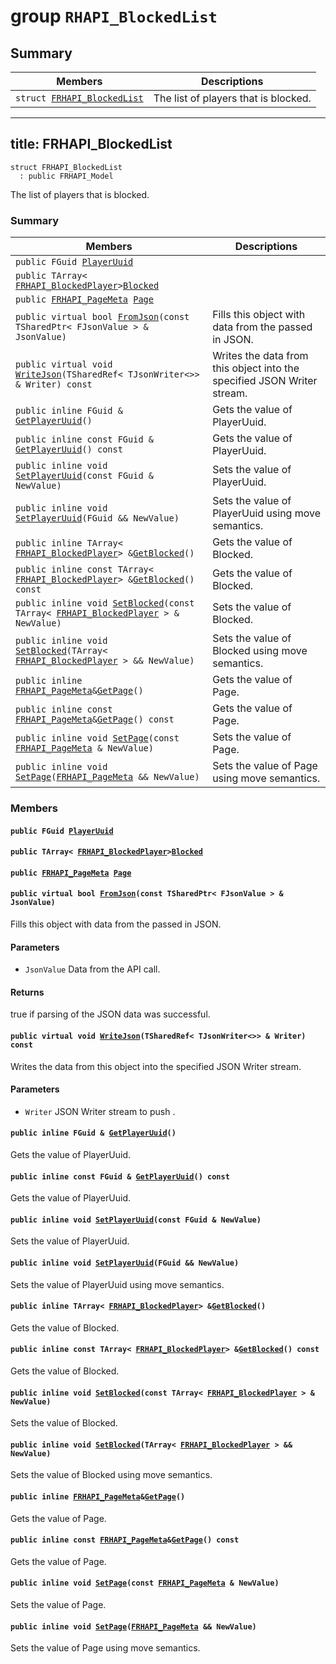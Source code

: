 # group `RHAPI_BlockedList` <a id="group__RHAPI__BlockedList"></a>

## Summary

 Members                        | Descriptions                                
--------------------------------|---------------------------------------------
`struct `[`FRHAPI_BlockedList`](#structFRHAPI__BlockedList) | The list of players that is blocked.

---
title: FRHAPI_BlockedList
---

```
struct FRHAPI_BlockedList
  : public FRHAPI_Model
```

The list of players that is blocked.

### Summary

 Members                        | Descriptions                                
--------------------------------|---------------------------------------------
`public FGuid `[`PlayerUuid`](#structFRHAPI__BlockedList_1a81ca3ffaaa57933136d4e34c898eaf59) | 
`public TArray< `[`FRHAPI_BlockedPlayer`](RHAPI_BlockedPlayer.md#structFRHAPI__BlockedPlayer)` > `[`Blocked`](#structFRHAPI__BlockedList_1a9513852bd685b421e1d530d4c5fef82b) | 
`public `[`FRHAPI_PageMeta`](RHAPI_PageMeta.md#structFRHAPI__PageMeta)` `[`Page`](#structFRHAPI__BlockedList_1a8744288d16432ddc662e34b3390c569a) | 
`public virtual bool `[`FromJson`](#structFRHAPI__BlockedList_1a171178ab77c2a5d477bf0687a43ef1f5)`(const TSharedPtr< FJsonValue > & JsonValue)` | Fills this object with data from the passed in JSON.
`public virtual void `[`WriteJson`](#structFRHAPI__BlockedList_1a27205c3796ebf53079617915054933cd)`(TSharedRef< TJsonWriter<>> & Writer) const` | Writes the data from this object into the specified JSON Writer stream.
`public inline FGuid & `[`GetPlayerUuid`](#structFRHAPI__BlockedList_1a5396c01063e705f35bed44517fb57d9e)`()` | Gets the value of PlayerUuid.
`public inline const FGuid & `[`GetPlayerUuid`](#structFRHAPI__BlockedList_1a5788033debdec806a353b479d52e3774)`() const` | Gets the value of PlayerUuid.
`public inline void `[`SetPlayerUuid`](#structFRHAPI__BlockedList_1a26d6054ecdf24c515ce7749f412a6140)`(const FGuid & NewValue)` | Sets the value of PlayerUuid.
`public inline void `[`SetPlayerUuid`](#structFRHAPI__BlockedList_1aa0ea19463fe4ba100d25d1661be0868a)`(FGuid && NewValue)` | Sets the value of PlayerUuid using move semantics.
`public inline TArray< `[`FRHAPI_BlockedPlayer`](RHAPI_BlockedPlayer.md#structFRHAPI__BlockedPlayer)` > & `[`GetBlocked`](#structFRHAPI__BlockedList_1aefc67b5c3763f47afd921a641856edc1)`()` | Gets the value of Blocked.
`public inline const TArray< `[`FRHAPI_BlockedPlayer`](RHAPI_BlockedPlayer.md#structFRHAPI__BlockedPlayer)` > & `[`GetBlocked`](#structFRHAPI__BlockedList_1aacc7a644b18e06511b937af710e3134f)`() const` | Gets the value of Blocked.
`public inline void `[`SetBlocked`](#structFRHAPI__BlockedList_1afef205e20075490463940b9393c1dcec)`(const TArray< `[`FRHAPI_BlockedPlayer`](RHAPI_BlockedPlayer.md#structFRHAPI__BlockedPlayer)` > & NewValue)` | Sets the value of Blocked.
`public inline void `[`SetBlocked`](#structFRHAPI__BlockedList_1a93a0033990c27d6d15115041104038a3)`(TArray< `[`FRHAPI_BlockedPlayer`](RHAPI_BlockedPlayer.md#structFRHAPI__BlockedPlayer)` > && NewValue)` | Sets the value of Blocked using move semantics.
`public inline `[`FRHAPI_PageMeta`](RHAPI_PageMeta.md#structFRHAPI__PageMeta)` & `[`GetPage`](#structFRHAPI__BlockedList_1abe000a32ad378198993a9e59888d677a)`()` | Gets the value of Page.
`public inline const `[`FRHAPI_PageMeta`](RHAPI_PageMeta.md#structFRHAPI__PageMeta)` & `[`GetPage`](#structFRHAPI__BlockedList_1a7f06d404b524b06615fd6c6ddaaf8e3c)`() const` | Gets the value of Page.
`public inline void `[`SetPage`](#structFRHAPI__BlockedList_1a6fc7b54316eb87c4eb6bdb611ce8a61e)`(const `[`FRHAPI_PageMeta`](RHAPI_PageMeta.md#structFRHAPI__PageMeta)` & NewValue)` | Sets the value of Page.
`public inline void `[`SetPage`](#structFRHAPI__BlockedList_1a30fb051a344bb134e36fd43cdea5ed05)`(`[`FRHAPI_PageMeta`](RHAPI_PageMeta.md#structFRHAPI__PageMeta)` && NewValue)` | Sets the value of Page using move semantics.

### Members

#### `public FGuid `[`PlayerUuid`](#structFRHAPI__BlockedList_1a81ca3ffaaa57933136d4e34c898eaf59) <a id="structFRHAPI__BlockedList_1a81ca3ffaaa57933136d4e34c898eaf59"></a>

#### `public TArray< `[`FRHAPI_BlockedPlayer`](RHAPI_BlockedPlayer.md#structFRHAPI__BlockedPlayer)` > `[`Blocked`](#structFRHAPI__BlockedList_1a9513852bd685b421e1d530d4c5fef82b) <a id="structFRHAPI__BlockedList_1a9513852bd685b421e1d530d4c5fef82b"></a>

#### `public `[`FRHAPI_PageMeta`](RHAPI_PageMeta.md#structFRHAPI__PageMeta)` `[`Page`](#structFRHAPI__BlockedList_1a8744288d16432ddc662e34b3390c569a) <a id="structFRHAPI__BlockedList_1a8744288d16432ddc662e34b3390c569a"></a>

#### `public virtual bool `[`FromJson`](#structFRHAPI__BlockedList_1a171178ab77c2a5d477bf0687a43ef1f5)`(const TSharedPtr< FJsonValue > & JsonValue)` <a id="structFRHAPI__BlockedList_1a171178ab77c2a5d477bf0687a43ef1f5"></a>

Fills this object with data from the passed in JSON.

#### Parameters
* `JsonValue` Data from the API call.

#### Returns
true if parsing of the JSON data was successful.

#### `public virtual void `[`WriteJson`](#structFRHAPI__BlockedList_1a27205c3796ebf53079617915054933cd)`(TSharedRef< TJsonWriter<>> & Writer) const` <a id="structFRHAPI__BlockedList_1a27205c3796ebf53079617915054933cd"></a>

Writes the data from this object into the specified JSON Writer stream.

#### Parameters
* `Writer` JSON Writer stream to push .

#### `public inline FGuid & `[`GetPlayerUuid`](#structFRHAPI__BlockedList_1a5396c01063e705f35bed44517fb57d9e)`()` <a id="structFRHAPI__BlockedList_1a5396c01063e705f35bed44517fb57d9e"></a>

Gets the value of PlayerUuid.

#### `public inline const FGuid & `[`GetPlayerUuid`](#structFRHAPI__BlockedList_1a5788033debdec806a353b479d52e3774)`() const` <a id="structFRHAPI__BlockedList_1a5788033debdec806a353b479d52e3774"></a>

Gets the value of PlayerUuid.

#### `public inline void `[`SetPlayerUuid`](#structFRHAPI__BlockedList_1a26d6054ecdf24c515ce7749f412a6140)`(const FGuid & NewValue)` <a id="structFRHAPI__BlockedList_1a26d6054ecdf24c515ce7749f412a6140"></a>

Sets the value of PlayerUuid.

#### `public inline void `[`SetPlayerUuid`](#structFRHAPI__BlockedList_1aa0ea19463fe4ba100d25d1661be0868a)`(FGuid && NewValue)` <a id="structFRHAPI__BlockedList_1aa0ea19463fe4ba100d25d1661be0868a"></a>

Sets the value of PlayerUuid using move semantics.

#### `public inline TArray< `[`FRHAPI_BlockedPlayer`](RHAPI_BlockedPlayer.md#structFRHAPI__BlockedPlayer)` > & `[`GetBlocked`](#structFRHAPI__BlockedList_1aefc67b5c3763f47afd921a641856edc1)`()` <a id="structFRHAPI__BlockedList_1aefc67b5c3763f47afd921a641856edc1"></a>

Gets the value of Blocked.

#### `public inline const TArray< `[`FRHAPI_BlockedPlayer`](RHAPI_BlockedPlayer.md#structFRHAPI__BlockedPlayer)` > & `[`GetBlocked`](#structFRHAPI__BlockedList_1aacc7a644b18e06511b937af710e3134f)`() const` <a id="structFRHAPI__BlockedList_1aacc7a644b18e06511b937af710e3134f"></a>

Gets the value of Blocked.

#### `public inline void `[`SetBlocked`](#structFRHAPI__BlockedList_1afef205e20075490463940b9393c1dcec)`(const TArray< `[`FRHAPI_BlockedPlayer`](RHAPI_BlockedPlayer.md#structFRHAPI__BlockedPlayer)` > & NewValue)` <a id="structFRHAPI__BlockedList_1afef205e20075490463940b9393c1dcec"></a>

Sets the value of Blocked.

#### `public inline void `[`SetBlocked`](#structFRHAPI__BlockedList_1a93a0033990c27d6d15115041104038a3)`(TArray< `[`FRHAPI_BlockedPlayer`](RHAPI_BlockedPlayer.md#structFRHAPI__BlockedPlayer)` > && NewValue)` <a id="structFRHAPI__BlockedList_1a93a0033990c27d6d15115041104038a3"></a>

Sets the value of Blocked using move semantics.

#### `public inline `[`FRHAPI_PageMeta`](RHAPI_PageMeta.md#structFRHAPI__PageMeta)` & `[`GetPage`](#structFRHAPI__BlockedList_1abe000a32ad378198993a9e59888d677a)`()` <a id="structFRHAPI__BlockedList_1abe000a32ad378198993a9e59888d677a"></a>

Gets the value of Page.

#### `public inline const `[`FRHAPI_PageMeta`](RHAPI_PageMeta.md#structFRHAPI__PageMeta)` & `[`GetPage`](#structFRHAPI__BlockedList_1a7f06d404b524b06615fd6c6ddaaf8e3c)`() const` <a id="structFRHAPI__BlockedList_1a7f06d404b524b06615fd6c6ddaaf8e3c"></a>

Gets the value of Page.

#### `public inline void `[`SetPage`](#structFRHAPI__BlockedList_1a6fc7b54316eb87c4eb6bdb611ce8a61e)`(const `[`FRHAPI_PageMeta`](RHAPI_PageMeta.md#structFRHAPI__PageMeta)` & NewValue)` <a id="structFRHAPI__BlockedList_1a6fc7b54316eb87c4eb6bdb611ce8a61e"></a>

Sets the value of Page.

#### `public inline void `[`SetPage`](#structFRHAPI__BlockedList_1a30fb051a344bb134e36fd43cdea5ed05)`(`[`FRHAPI_PageMeta`](RHAPI_PageMeta.md#structFRHAPI__PageMeta)` && NewValue)` <a id="structFRHAPI__BlockedList_1a30fb051a344bb134e36fd43cdea5ed05"></a>

Sets the value of Page using move semantics.

